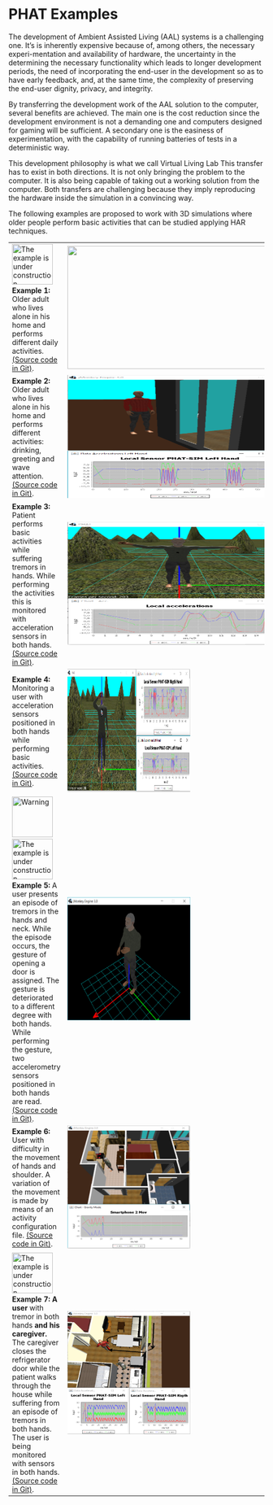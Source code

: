 # PHAT Examples

The development of Ambient Assisted Living (AAL) systems is a challenging one. It’s is inherently expensive because of, among others, the necessary experi-mentation and availability of hardware, the uncertainty in the determining the necessary functionality which leads to longer development periods, the need of incorporating the end-user in the development so as to have early feedback, and, at the same time, the complexity of preserving the end-user dignity, privacy, and integrity.

By transferring the development work of the AAL solution to the computer, several benefits are achieved. The main one is the cost reduction since the development environment is not a demanding one and computers designed for gaming will be sufficient. A secondary one is the easiness of experimentation, with the capability of running batteries of tests in a deterministic way.

This development philosophy is what we call Virtual Living Lab This transfer has to exist in both directions. It is not only bringing the problem to the computer. It is also being capable of taking out a working solution from the computer. Both transfers are challenging because they imply reproducing the hardware inside the simulation in a convincing way.

The following examples are proposed to work with 3D simulations where older people perform basic activities that can be studied applying HAR techniques.

<table style="border:none;">
<tr>
<td>
<img height="80" width="80" src="https://github.com/mfcardenas/phat_examples/blob/master/img/in_progress.png" title="The example is under construction"/>
<b>Example 1:</b> Older adult who lives alone in his home and performs different daily activities. <a href="https://github.com/mfcardenas/phat_example_oph01" target="_blank">(Source code in Git)</a>.
</td>
<td>
<img height="242" width="442" src="https://github.com/mfcardenas/phat_example_oph01/blob/master/img/img_older_people_home.png" />
</td>
</tr>
<tr>
         <td> 
             <b>Example 2:</b> Older adult who lives alone in his home and performs different activities: drinking, greeting and wave attention. <a href="https://github.com/mfcardenas/phat_example_acthome_02" target="_blank">(Source code in Git)</a>.    
         </td>
         <td>
             <img height="242" width="442" src="https://github.com/mfcardenas/phat_example_acthome_02/blob/master/img/img_older_people_home.png" />
         </td>
     </tr>
<tr>
      <td> 
          <b>Example 3:</b> Patient performs basic activities while suffering tremors in hands.
                            While performing the activities this is monitored with acceleration sensors in both hands. <a href="https://github.com/mfcardenas/phat_example_monitoring_01" target="_blank">(Source code in Git)</a>.    
      </td>
      <td>
          <img height="242" width="442" src="https://github.com/mfcardenas/phat_example_monitoring_01/blob/master/img/img_older_people_home.png" />
      </td>
  </tr>
  
<tr>
<td> 
   <b>Example 4:</b> Monitoring a user with acceleration sensors positioned in both hands while performing basic activities. <a href="https://github.com/mfcardenas/phat_example_monitoring_02" target="_blank">(Source code in Git)</a>.    
</td>
<td>
   <img height="242" width="242" src="https://github.com/mfcardenas/phat_example_monitoring_02/blob/master/img/img_older_people_home.png" />
</td>
</tr>

<tr>
     <td>
        <img height="80" width="80" src="https://github.com/mfcardenas/phat_examples/blob/master/img/warning.png" title="Warning"/>
        <img height="80" width="80" src="https://github.com/mfcardenas/phat_examples/blob/master/img/in_progress.png" title="The example is under construction"/> 
         <b>Example 5:</b> A user presents an episode of tremors in the hands and neck. While the episode occurs, the gesture of opening a door is assigned. 
         The gesture is deteriorated to a different degree with both hands. While performing the gesture, two accelerometry sensors positioned in both hands are read. 
         <a href="https://github.com/mfcardenas/phat_example_monitoring_03" target="_blank">(Source code in Git)</a>.    
     </td>
     <td>
         <img height="242" width="242" src="https://github.com/mfcardenas/phat_example_monitoring_03/blob/master/img/img_older_people_home.png" />
     </td>
 </tr>
 
 <tr>
      <td> 
          <b>Example 6:</b> User with difficulty in the movement of hands and shoulder. A variation of the movement is made by means of an activity configuration file. <a href="https://github.com/mfcardenas/phat_example_variation_01" target="_blank">(Source code in Git)</a>.    
      </td>
      <td>
          <img height="242" width="242" src="https://github.com/mfcardenas/phat_example_variation_01/blob/master/img/img_older_people_home.png" />
      </td>
  </tr>
  
  <tr>
        <td>
            <img height="80" width="80" src="https://github.com/mfcardenas/phat_examples/blob/master/img/in_progress.png" title="The example is under construction"/> 
            <b>Example 7:</b> 
            <b>A user</b> with tremor in both hands <b>and his caregiver.</b>
            The caregiver closes the refrigerator door while the patient walks through the house while suffering from an episode of tremors in both hands.
            The user is being monitored with sensors in both hands. 
            <a href="https://github.com/mfcardenas/phat_example_monitoring_04" target="_blank">(Source code in Git)</a>.    
        </td>
        <td>
            <img height="242" width="242" src="https://github.com/mfcardenas/phat_example_monitoring_04/blob/master/img/img_older_people_home.png" />
        </td>
    </tr>
</table>
 